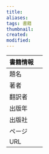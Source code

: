 ```yaml
---
title: 
aliases: 
tags: 書籍
thumbnail: 
created: 
modified: 
---
```


| 書籍情報 |     |
| ---- | --- |
| 題名   |     |
| 著者   |     |
| 翻訳者  |     |
| 出版年  |     |
| 出版社  |     |
| ページ  |     |
| URL  |     |
